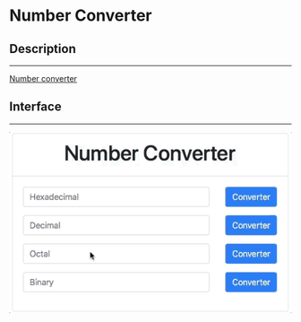 # Number Converter

## Description

---

[Number converter](https://www.rapidtables.com)

## Interface

---

![](assets/layout.gif)
